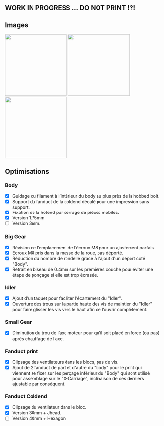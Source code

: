 ## WORK IN PROGRESS ... DO NOT PRINT !?!

## Images
<img src="http://pix.slic.it/p/qp" width="200px"/>
<img src="http://pix.slic.it/p/qq" width="200px"/>
<img src="http://pix.slic.it/p/qr" width="200px"/>

## Optimisations
### Body
- [x] Guidage du filament à l’intérieur du body au plus près de la hobbed bolt.
- [x] Support du fanduct de la coldend décalé pour une impression sans support.
- [x] Fixation de la hotend par serrage de pièces mobiles.
- [x] Version 1.75mm
- [ ] Version 3mm.

### Big Gear
- [x] Révision de l’emplacement de l’écroux M8 pour un ajustement parfais.
- [x] Ecroux M8 pris dans la masse de la roue, pas déporté.
- [x] Réduction du nombre de rondelle grace à l'ajout d'un déport coté "Body".
- [x] Retrait en biseau de 0.4mm sur les premières couche pour éviter une étape de ponçage si elle est trop écrasée.

### Idler
- [x] Ajout d’un taquet pour faciliter l’écartement du "Idler".
- [x] Ouverture des trous sur la partie haute des vis de maintien du "Idler" pour faire glisser les vis vers le haut afin de l’ouvrir complètement.

### Small Gear
- [x] Diminution du trou de l’axe moteur pour qu’il soit placé en force (ou pas) après chauffage de l’axe.

### Fanduct print
- [x] Clipsage des ventilateurs dans les blocs, pas de vis.
- [x] Ajout de 2 fanduct de part et d'autre du "body" pour le print qui viennent se fixer sur les perçage inférieur du "Body" qui sont utilisé pour assemblage sur le "X-Carriage", inclinaison de ces derniers ajustable par conséquent.

### Fanduct Coldend
- [x] Clipsage du ventilateur dans le bloc.
- [x] Version 30mm + Jhead.
- [ ] Version 40mm + Hexagon.